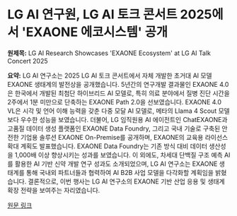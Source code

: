 # LG AI 연구원, LG AI 토크 콘서트 2025에서 'EXAONE 에코시스템' 공개

**원제목:** LG AI Research Showcases 'EXAONE Ecosystem' at LG AI Talk Concert 2025

**요약:** LG AI 연구소는 2025 LG AI 토크 콘서트에서 자체 개발한 초거대 AI 모델 EXAONE 생태계의 발전상을 공개했습니다. 5년간의 연구개발 결과물인 EXAONE 4.0은 한국에서 개발된 최첨단 하이브리드 AI 모델로, 특히 의료 분야에서 질병 진단 시간을 2주에서 1분 미만으로 단축하는 EXAONE Path 2.0을 선보였습니다.  EXAONE 4.0 VL은 시각 및 언어 이해 능력을 갖춘 다중 모달 AI 모델로, 메타의 Llama 4 Scout 모델보다 우수한 성능을 보였습니다.  더불어, LG 임직원용 AI 에이전트인 ChatEXAONE과 고품질 데이터 생성 플랫폼인 EXAONE Data Foundry, 그리고 국내 기술로 구축된 안전한 기업용 솔루션 EXAONE On-Premise를 공개하며,  EXAONE의 교육용 라이선스 확대 계획도 발표했습니다. EXAONE Data Foundry는 기존 방식 대비 데이터 생산성을 1,000배 이상 향상시키는 성과를 보였습니다.  이 외에도, 차세대 단백질 구조 예측 AI를 활용한 AI 기반 신약 개발 연구 성과도 소개되었으며,  LG AI 연구소는 EXAONE 생태계를 통해 국내외 파트너들과 협력하여 AI B2B 사업 모델을 다각화할 계획임을 밝혔습니다.  결론적으로, 이번 행사는 LG AI 연구소의  EXAONE 기반 산업 응용 및 생태계 확장 전략을 보여주는 자리였습니다.

[원문 링크](https://www.kipost.net/news/articleView.html?idxno=330300)
